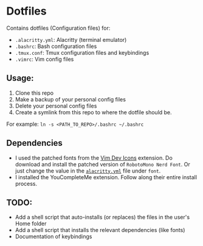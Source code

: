 # Dotfiles

Contains dotfiles (Configuration files) for:
- `.alacritty.yml`: Alacritty (terminal emulator)
- `.bashrc`: Bash configuration files
- `.tmux.conf`: Tmux configuration files and keybindings
- `.vimrc`: Vim config files

## Usage:
1. Clone this repo
2. Make a backup of your personal config files
3. Delete your personal config files
4. Create a symlink from this repo to where the dotfile should be. 

For example:
`ln -s <PATH_TO_REPO>/.bashrc ~/.bashrc`

## Dependencies
- I used the patched fonts from the [Vim Dev Icons](https://github.com/ryanoasis/vim-devicons) extension. Do download and install the patched version of `RobotoMono Nerd Font`. Or just change the value in the [`alacritty.yml`](.alacritty.yml) file under `font`.
- I installed the YouCompleteMe extension. Follow along their entire install process.

## TODO:
- Add a shell script that auto-installs (or replaces) the files in the user's Home folder
- Add a shell script that installs the relevant dependencies (like fonts)
- Documentation of keybindings
